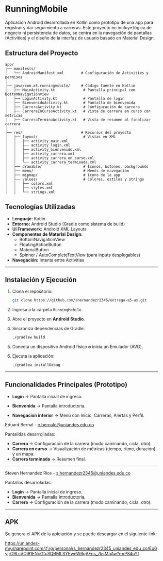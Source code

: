 # RunningMobile

Aplicación Android desarrollada en Kotlin como prototipo de una app para registrar y dar seguimiento a carreras.
Este proyecto no incluye lógica de negocio ni persistencia de datos, se centra en la navegación de pantallas (Activities) y el diseño de la interfaz de usuario basado en Material Design.

## Estructura del Proyecto  

```text
app/
│── manifests/
│   └── AndroidManifest.xml        # Configuración de Activities y permisos
│
│── java/com.a5.runningmobile/     # Código fuente en Kotlin
│   ├── MainActivity.kt             # Pantalla principal con BottomNavigationView
│   ├── LoginActivity.kt            # Pantalla de login
│   ├── BienvenidoActivity.kt       # Pantalla de bienvenida
│   ├── CarreraActivity.kt          # Configuración de carrera
│   ├── CarreraEnCursoActivity.kt   # Vista de carrera en curso con métricas
│   ├── CarreraTerminaActivity.kt   # Vista de resumen al finalizar carrera
│
│── res/                           # Recursos del proyecto
│   ├── layout/                     # Vistas en XML
│   │   ├── activity_main.xml
│   │   ├── activity_login.xml
│   │   ├── activity_bienvenido.xml
│   │   ├── activity_carrera.xml
│   │   ├── activity_carrera_en_curso.xml
│   │   └── activity_carrera_terminada.xml
│   ├── drawable/                   # Íconos, botones, backgrounds
│   ├── menu/                       # Menús de navegación
│   ├── mipmap/                     # Icono de la app
│   ├── values/                     # Colores, estilos y strings
│   │   ├── colors.xml
│   │   ├── styles.xml
│   │   └── strings.xml
```

## Tecnologías Utilizadas  

- **Lenguaje:** Kotlin  
- **Entorno:** Android Studio (Gradle como sistema de build)  
- **UI Framework:** Android XML Layouts  
- **Componentes de Material Design:**  
  - BottomNavigationView  
  - FloatingActionButton  
  - MaterialButton  
  - Spinner / AutoCompleteTextView (para inputs desplegables)  
- **Navegación:** Intents entre Activities  


---

## Instalación y Ejecución  

1. Clona el repositorio:  
   ```bash
   git clone https://github.com/shernandezr2345/entrega-a5-ux.git
   ```

2. Ingresa a la carpeta `RunningMobile`.  

3. Abre el proyecto en **Android Studio**.  

4. Sincroniza dependencias de Gradle:  
   ```bash
   ./gradlew build
   ```

5. Conecta un dispositivo Android físico **o** inicia un Emulador (AVD).  

6. Ejecuta la aplicación:  
   ```bash
   ./gradlew installDebug
   ```  

---

## Funcionalidades Principales (Prototipo)  

- **Login** → Pantalla inicial de ingreso.  
- **Bienvenida** → Pantalla introductoria.  
 
- **Navegación inferior** → Menú con Inicio, Carreras, Alertas y Perfil.  


Eduard Bernal - e.bernalo@uniandes.edu.co 

Pantalldas desarrolladas:

- **Carrera** → Configuración de la carrera (modo caminando, cicla, otro).  
- **Carrera en curso** → Visualización de métricas (tiempo, ritmo, duración) y un mapa.  
- **Carrera terminada** → Resumen final. 
---

Steven Hernandez Rios - s.hernandezr2345@uniandes.edu.co 

Pantallas desarroladas:

- **Login** → Pantalla inicial de ingreso.  
- **Bienvenida** → Pantalla introductoria.  
- **Carrera** → Configuración de la carrera (modo caminando, cicla, otro).

---


## APK

Se genera el APK de la aplciación y se puede descargar en el siguiente link: 

https://uniandes-my.sharepoint.com/:f:/g/personal/s_hernandezr2345_uniandes_edu_co/Eo0yjrO9LcVOi81ENcGfuSQBMLSYEweW6qAFns_7ksMaAw?e=P84oYf
